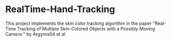 # RealTime-Hand-Tracking
This project implements the skin color tracking algorithm in the paper "Real-Time Tracking of Multiple Skin-Colored Objects with a Possibly Moving Camera "  by Argyros04 et al
